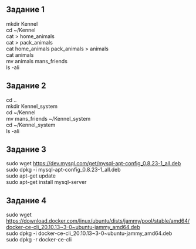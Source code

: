 ## Задание 1
mkdir Kennel    
cd ~/Kennel    
cat > home_animals    
cat > pack_animals    
cat home_animals pack_animals > animals    
cat animals    
mv animals mans_friends    
ls -ali    

## Задание 2
cd ..    
mkdir Kennel_system    
cd ~/Kennel    
mv mans_friends ~/Kennel_system    
cd ~/Kennel_system    
ls -ali    

## Задание 3
sudo wget https://dev.mysql.com/get/mysql-apt-config_0.8.23-1_all.deb    
sudo dpkg -i mysql-apt-config_0.8.23-1_all.deb    
sudo apt-get update    
sudo apt-get install mysql-server    

## Задание 4
sudo wget https://download.docker.com/linux/ubuntu/dists/jammy/pool/stable/amd64/docker-ce-cli_20.10.13~3-0~ubuntu-jammy_amd64.deb    
sudo dpkg -i docker-ce-cli_20.10.13~3-0~ubuntu-jammy_amd64.deb    
sudo dpkg -r docker-ce-cli    
